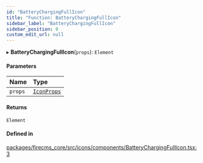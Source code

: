 ```yaml
---
id: "BatteryChargingFullIcon"
title: "Function: BatteryChargingFullIcon"
sidebar_label: "BatteryChargingFullIcon"
sidebar_position: 0
custom_edit_url: null
---
```


▸ **BatteryChargingFullIcon**(`props`): `Element`

#### Parameters

| Name | Type |
| :------ | :------ |
| `props` | [`IconProps`](../types/IconProps.md) |

#### Returns

`Element`

#### Defined in

[packages/firecms_core/src/icons/components/BatteryChargingFullIcon.tsx:3](https://github.com/FireCMSco/firecms/blob/d45f3739/packages/firecms_core/src/icons/components/BatteryChargingFullIcon.tsx#L3)
